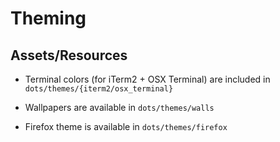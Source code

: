 # Theming

## Assets/Resources

- Terminal colors (for iTerm2 + OSX Terminal) are included in `dots/themes/{iterm2/osx_terminal}`

- Wallpapers are available in `dots/themes/walls`

- Firefox theme is available in `dots/themes/firefox`
